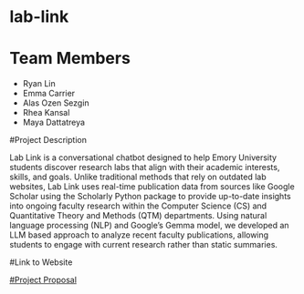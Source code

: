# lab-link
# Team Members
- Ryan Lin
- Emma Carrier
- Alas Ozen Sezgin
- Rhea Kansal
- Maya Dattatreya

#Project Description

Lab Link is a conversational chatbot designed to help Emory University students discover research labs
that align with their academic interests, skills, and goals. Unlike traditional methods that rely on outdated
lab websites, Lab Link uses real-time publication data from sources like Google Scholar using the Scholarly
Python package to provide up-to-date insights into ongoing faculty research within the Computer Science
(CS) and Quantitative Theory and Methods (QTM) departments. Using natural language processing (NLP)
and Google’s Gemma model, we developed an LLM based approach to analyze recent faculty publications,
allowing students to engage with current research rather than static summaries.

#Link to Website

[#Project Proposal](https://github.com/rlyn122/lab-link/blob/main/docs/lablink_proposal_report.pdf)


